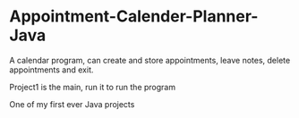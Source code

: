 # Appointment-Calender-Planner-Java
A calendar program, can create and store appointments, leave notes, delete appointments and exit.

Project1 is the main, run it to run the program

One of my first ever Java projects
